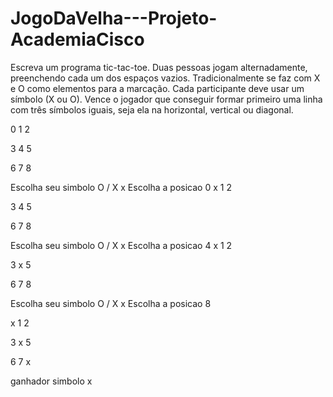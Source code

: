 # JogoDaVelha---Projeto-AcademiaCisco
Escreva um programa  tic-tac-toe. Duas pessoas jogam alternadamente, preenchendo cada um dos espaços vazios. Tradicionalmente se faz com X e O 
como elementos para a marcação. Cada participante deve usar um símbolo
(X ou O). Vence o jogador que conseguir formar primeiro uma linha com três símbolos iguais, seja ela na horizontal, vertical ou diagonal.



0 1 2 

3 4 5 

6 7 8 

Escolha seu simbolo O / X x
Escolha a posicao 0
x 1 2 

3 4 5 

6 7 8 

Escolha seu simbolo O / X x
Escolha a posicao 4
x 1 2 

3 x 5 

6 7 8 

Escolha seu simbolo O / X x
Escolha a posicao 8

x 1 2

3 x 5 

6 7 x 


ganhador simbolo x 
